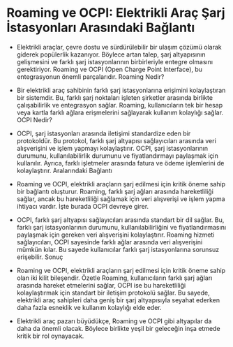 # Roaming ve OCPI: Elektrikli Araç Şarj İstasyonları Arasındaki Bağlantı

- Elektrikli araçlar, çevre dostu ve sürdürülebilir bir ulaşım çözümü olarak giderek popülerlik kazanıyor. Böylece artan talep, şarj altyapısının gelişmesini ve farklı şarj istasyonlarının birbirleriyle entegre olmasını gerektiriyor. Roaming ve OCPI (Open Charge Point Interface), bu entegrasyonun önemli parçalarıdır.
Roaming Nedir?

- Bir elektrikli araç sahibinin farklı şarj istasyonlarına erişimini kolaylaştıran bir sistemdir. Bu, farklı şarj noktaları işleten şirketler arasında birlikte çalışabilirlik ve entegrasyon sağlar. Roaming, kullanıcıların tek bir hesap veya kartla farklı ağlara erişmelerini sağlayarak kullanım kolaylığı sağlar.
OCPI Nedir?

- OCPI, şarj istasyonları arasında iletişimi standardize eden bir protokoldür. Bu protokol, farklı şarj altyapısı sağlayıcıları arasında veri alışverişini ve işlem yapmayı kolaylaştırır. OCPI, şarj istasyonlarının durumunu, kullanılabilirlik durumunu ve fiyatlandırmayı paylaşmak için kullanılır. Ayrıca, farklı işletmeler arasında fatura ve ödeme işlemlerini de kolaylaştırır.
Aralarındaki Bağlantı

- Roaming ve OCPI, elektrikli araçların şarj edilmesi için kritik öneme sahip bir bağlantı oluşturur. Roaming, farklı şarj ağları arasında hareketliliği sağlar, ancak bu hareketliliği sağlamak için veri alışverişi ve işlem yapma ihtiyacı vardır. İşte burada OCPI devreye girer.

- OCPI, farklı şarj altyapısı sağlayıcıları arasında standart bir dil sağlar. Bu, farklı şarj istasyonlarının durumunu, kullanılabilirliğini ve fiyatlandırmasını paylaşmak için gereken veri alışverişini kolaylaştırır. Roaming hizmeti sağlayıcıları, OCPI sayesinde farklı ağlar arasında veri alışverişini mümkün kılar. Bu sayede kullanıcılar farklı şarj istasyonlarına sorunsuz erişebilir.
Sonuç

- Roaming ve OCPI, elektrikli araçların şarj edilmesi için kritik öneme sahip olan iki kilit bileşendir. Özetle Roaming, kullanıcıların farklı şarj ağları arasında hareket etmelerini sağlar, OCPI ise bu hareketliliği kolaylaştırmak için standart bir iletişim protokolü sağlar. Bu sayede, elektrikli araç sahipleri daha geniş bir şarj altyapısıyla seyahat ederken daha fazla esneklik ve kullanım kolaylığı elde eder.

- Elektrikli araç pazarı büyüdükçe, Roaming ve OCPI gibi altyapılar da daha da önemli olacak. Böylece birlikte yeşil bir geleceğin inşa etmede kritik bir rol oynayacak.